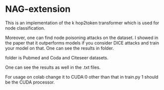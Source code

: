 # NAG-extension

This is an implementation of the k hop2token transformer which is used for node classification.

Moreover, one can find node poisoning attacks on the dataset. I showed in the paper that it outperforms models if you consider DICE attacks and train your model on that. One can see the results in folder.

folder is Pubmed and Coda and Citeseer datasets.

One can see the results as well in the .txt files.

For usage on colab change it to CUDA:0 other than that in train.py 1 should be the CUDA processor.
